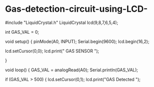 # Gas-detection-circuit-using-LCD-
#include "LiquidCrystal.h"
LiquidCrystal lcd(9,8,7,6,5,4);

int GAS_VAL = 0;

void setup()
{
  pinMode(A0, INPUT);
  Serial.begin(9600);
  lcd.begin(16,2);
  
  lcd.setCursor(0,0);
  lcd.print("   GAS SENSOR  ");

 

 
}

void loop()
{
  GAS_VAL = analogRead(A0);
  Serial.println(GAS_VAL);


 if (GAS_VAL > 500)
 {
    lcd.setCursor(0,1);
    lcd.print("GAS Detected ");
